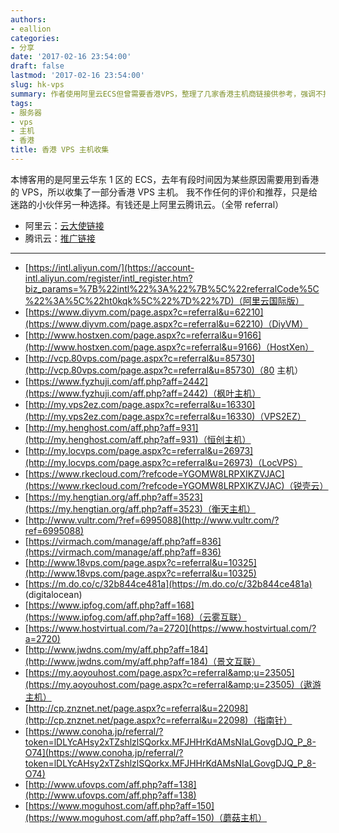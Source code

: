 ```yaml
---
authors:
- eallion
categories:
- 分享
date: '2017-02-16 23:54:00'
draft: false
lastmod: '2017-02-16 23:54:00'
slug: hk-vps
summary: 作者使用阿里云ECS但曾需要香港VPS，整理了几家香港主机商链接供参考，强调不推荐仅作备选，建议优先选择阿里云或腾讯云。列出的链接均含推广代码，包括阿里云国际版、DiyVM、HostXen、80主机、枫叶主机等。
tags:
- 服务器
- vps
- 主机
- 香港
title: 香港 VPS 主机收集
---
```


本博客用的是阿里云华东 1 区的 ECS，去年有段时间因为某些原因需要用到香港的 VPS，所以收集了一部分香港 VPS 主机。
我不作任何的评价和推荐，只是给迷路的小伙伴另一种选择。有钱还是上阿里云腾讯云。（全带 referral）

- 阿里云：[云大使链接](https://promotion.aliyun.com/ntms/act/ambassador/sharetouser.html?userCode=wuthb7tq&productCode=vm)
- 腾讯云：[推广链接](http://www.qcloud.com/redirect.php?redirect=1001&cps_key=1f05a4ef7955bfdbc954f3f0a115c2e3)

---

- [https://intl.aliyun.com/](https://account-intl.aliyun.com/register/intl_register.htm?biz_params=%7B%22intl%22%3A%22%7B%5C%22referralCode%5C%22%3A%5C%22ht0kqk%5C%22%7D%22%7D)（阿里云国际版）
- [https://www.diyvm.com/page.aspx?c=referral&u=62210](https://www.diyvm.com/page.aspx?c=referral&u=62210)（DiyVM）
- [http://www.hostxen.com/page.aspx?c=referral&u=9166](http://www.hostxen.com/page.aspx?c=referral&u=9166)（HostXen）
- [http://vcp.80vps.com/page.aspx?c=referral&u=85730](http://vcp.80vps.com/page.aspx?c=referral&u=85730)（80 主机）
- [https://www.fyzhuji.com/aff.php?aff=2442](https://www.fyzhuji.com/aff.php?aff=2442)（枫叶主机）
- [http://my.vps2ez.com/page.aspx?c=referral&u=16330](http://my.vps2ez.com/page.aspx?c=referral&u=16330)（VPS2EZ）
- [http://my.henghost.com/aff.php?aff=931](http://my.henghost.com/aff.php?aff=931)（恒创主机）
- [http://my.locvps.com/page.aspx?c=referral&u=26973](http://my.locvps.com/page.aspx?c=referral&u=26973)（LocVPS）
- [https://www.rkecloud.com/?refcode=YGOMW8LRPXIKZVJAC](https://www.rkecloud.com/?refcode=YGOMW8LRPXIKZVJAC)（锐壳云）
- [https://my.hengtian.org/aff.php?aff=3523](https://my.hengtian.org/aff.php?aff=3523)（衡天主机）
- [http://www.vultr.com/?ref=6995088](http://www.vultr.com/?ref=6995088)
- [https://virmach.com/manage/aff.php?aff=836](https://virmach.com/manage/aff.php?aff=836)
- [http://www.18vps.com/page.aspx?c=referral&u=10325](http://www.18vps.com/page.aspx?c=referral&u=10325)
- [https://m.do.co/c/32b844ce481a](https://m.do.co/c/32b844ce481a)  (digitalocean)
- [https://www.ipfog.com/aff.php?aff=168](https://www.ipfog.com/aff.php?aff=168)（云雾互联）
- [https://www.hostvirtual.com/?a=2720](https://www.hostvirtual.com/?a=2720)
- [http://www.jwdns.com/my/aff.php?aff=184](http://www.jwdns.com/my/aff.php?aff=184)（景文互联）
- [https://my.aoyouhost.com/page.aspx?c=referral&amp;u=23505](https://my.aoyouhost.com/page.aspx?c=referral&amp;u=23505)（遨游主机）
- [http://cp.znznet.net/page.aspx?c=referral&u=22098](http://cp.znznet.net/page.aspx?c=referral&u=22098)（指南针）
- [https://www.conoha.jp/referral/?token=lDLYcAHsy2xTZshlzlSQorkx.MFJHHrKdAMsNIaLGovgDJQ_P_8-O74](https://www.conoha.jp/referral/?token=lDLYcAHsy2xTZshlzlSQorkx.MFJHHrKdAMsNIaLGovgDJQ_P_8-O74)
- [http://www.ufovps.com/aff.php?aff=138](http://www.ufovps.com/aff.php?aff=138)
- [https://www.moguhost.com/aff.php?aff=150](https://www.moguhost.com/aff.php?aff=150)（蘑菇主机）